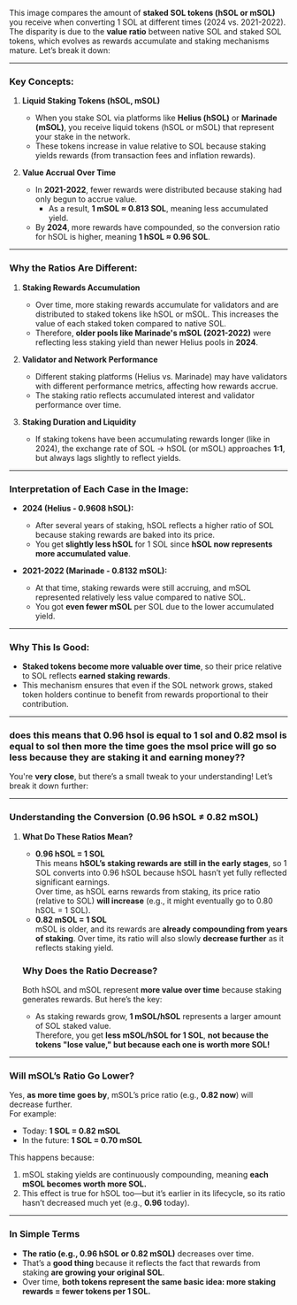This image compares the amount of **staked SOL tokens (hSOL or mSOL)** you receive when converting 1 SOL at different times (2024 vs. 2021-2022). The disparity is due to the **value ratio** between native SOL and staked SOL tokens, which evolves as rewards accumulate and staking mechanisms mature. Let’s break it down:

---

### **Key Concepts:**
1. **Liquid Staking Tokens (hSOL, mSOL)**  
   - When you stake SOL via platforms like **Helius (hSOL)** or **Marinade (mSOL)**, you receive liquid tokens (hSOL or mSOL) that represent your stake in the network.  
   - These tokens increase in value relative to SOL because staking yields rewards (from transaction fees and inflation rewards).

2. **Value Accrual Over Time**  
   - In **2021-2022**, fewer rewards were distributed because staking had only begun to accrue value.  
     - As a result, **1 mSOL ≈ 0.813 SOL**, meaning less accumulated yield.  
   - By **2024**, more rewards have compounded, so the conversion ratio for hSOL is higher, meaning **1 hSOL ≈ 0.96 SOL**.

---

### **Why the Ratios Are Different:**
1. **Staking Rewards Accumulation**  
   - Over time, more staking rewards accumulate for validators and are distributed to staked tokens like hSOL or mSOL. This increases the value of each staked token compared to native SOL.  
   - Therefore, **older pools like Marinade's mSOL (2021-2022)** were reflecting less staking yield than newer Helius pools in **2024**.

2. **Validator and Network Performance**  
   - Different staking platforms (Helius vs. Marinade) may have validators with different performance metrics, affecting how rewards accrue.  
   - The staking ratio reflects accumulated interest and validator performance over time.

3. **Staking Duration and Liquidity**  
   - If staking tokens have been accumulating rewards longer (like in 2024), the exchange rate of SOL → hSOL (or mSOL) approaches **1:1**, but always lags slightly to reflect yields.

---

### **Interpretation of Each Case in the Image:**
- **2024 (Helius - 0.9608 hSOL):**
   - After several years of staking, hSOL reflects a higher ratio of SOL because staking rewards are baked into its price.
   - You get **slightly less hSOL** for 1 SOL since **hSOL now represents more accumulated value**.

- **2021-2022 (Marinade - 0.8132 mSOL):**  
   - At that time, staking rewards were still accruing, and mSOL represented relatively less value compared to native SOL.
   - You got **even fewer mSOL** per SOL due to the lower accumulated yield.

---

### **Why This Is Good:**
- **Staked tokens become more valuable over time**, so their price relative to SOL reflects **earned staking rewards**.
- This mechanism ensures that even if the SOL network grows, staked token holders continue to benefit from rewards proportional to their contribution.

---


### does this means that 0.96 hsol is equal to 1 sol and 0.82 msol is equal to sol then more the time goes the msol price will go so less because they are staking it and earning money??

You're **very close**, but there’s a small tweak to your understanding! Let’s break it down further:

---

### **Understanding the Conversion (0.96 hSOL ≠ 0.82 mSOL)**

1. **What Do These Ratios Mean?**
   - **0.96 hSOL = 1 SOL**  
     This means **hSOL’s staking rewards are still in the early stages**, so 1 SOL converts into 0.96 hSOL because hSOL hasn’t yet fully reflected significant earnings.  
     Over time, as hSOL earns rewards from staking, its price ratio (relative to SOL) **will increase** (e.g., it might eventually go to 0.80 hSOL = 1 SOL).  
   - **0.82 mSOL = 1 SOL**  
     mSOL is older, and its rewards are **already compounding from years of staking**. Over time, its ratio will also slowly **decrease further** as it reflects staking yield.  

   ### **Why Does the Ratio Decrease?**
   Both hSOL and mSOL represent **more value over time** because staking generates rewards. But here’s the key:
   - As staking rewards grow, **1 mSOL/hSOL** represents a larger amount of SOL staked value.  
     Therefore, you get **less mSOL/hSOL for 1 SOL**, **not because the tokens "lose value," but because each one is worth more SOL!**

---

### **Will mSOL’s Ratio Go Lower?**
Yes, **as more time goes by**, mSOL’s price ratio (e.g., **0.82 now**) will decrease further.  
For example:
   - Today: **1 SOL = 0.82 mSOL**  
   - In the future: **1 SOL = 0.70 mSOL**  

This happens because:
1. mSOL staking yields are continuously compounding, meaning **each mSOL becomes worth more SOL.**
2. This effect is true for hSOL too—but it’s earlier in its lifecycle, so its ratio hasn’t decreased much yet (e.g., **0.96** today).

---

### **In Simple Terms**  
- **The ratio (e.g., 0.96 hSOL or 0.82 mSOL)** decreases over time.  
- That’s a **good thing** because it reflects the fact that rewards from staking **are growing your original SOL**.  
- Over time, **both tokens represent the same basic idea: more staking rewards = fewer tokens per 1 SOL.**
